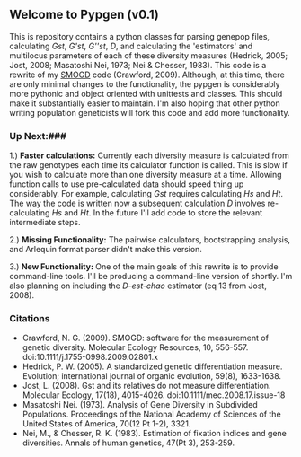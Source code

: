 Welcome to Pypgen (v0.1)
-----------------------

This is repository contains a python classes for parsing genepop files, calculating *Gst*, *G'st*, *G''st*, *D*, and calculating the 'estimators' and multilocus parameters of each of these diversity measures (Hedrick, 2005; Jost, 2008; Masatoshi Nei, 1973; Nei & Chesser, 1983). This code is a rewrite of my [SMOGD](https://github.com/ngcrawford/SMOGD) code (Crawford, 2009). Although, at this time, there are only minimal changes to the functionality, the pypgen is considerably more pythonic and object oriented with unittests and classes. This should make it substantially easier to maintain. I'm also hoping that other python writing population geneticists will fork this code and add more functionality. 

### Up Next:###

1.) **Faster calculations:** Currently each diversity measure is calculated from the raw genotypes each time its calculator function is called. This is slow if you wish to calculate more than one diversity measure at a time. Allowing function calls to use pre-calculated data should speed thing up considerably. For example, calculating *Gst* requires calculating *Hs* and *Ht*.  The way the code is written now a subsequent calculation *D* involves re-calculating *Hs* and *Ht*. In the future I'll add code to store the relevant intermediate steps.

2.) **Missing Functionality:** The pairwise calculators, bootstrapping analysis, and Arlequin format parser didn't make this version.

3.) **New Functionality:** One of the main goals of this rewrite is to provide command-line tools.  I'll be producing a command-line version of shortly. I'm also planning on including the *D-est-chao* estimator (eq 13 from Jost, 2008).

### Citations ###

*   Crawford, N. G. (2009). SMOGD: software for the measurement of genetic diversity. Molecular Ecology Resources, 10, 556-557. doi:10.1111/j.1755-0998.2009.02801.x
*   Hedrick, P. W. (2005). A standardized genetic differentiation measure. Evolution; international journal of organic evolution, 59(8), 1633-1638.
*   Jost, L. (2008). Gst and its relatives do not measure differentiation. Molecular Ecology, 17(18), 4015-4026. doi:10.1111/mec.2008.17.issue-18
*   Masatoshi Nei. (1973). Analysis of Gene Diversity in Subdivided Populations. Proceedings of the National Academy of Sciences of the United States of America, 70(12 Pt 1-2), 3321.
*   Nei, M., & Chesser, R. K. (1983). Estimation of fixation indices and gene diversities. Annals of human genetics, 47(Pt 3), 253-259.


